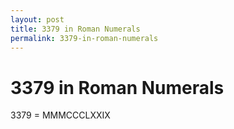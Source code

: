 ```yaml
---
layout: post
title: 3379 in Roman Numerals
permalink: 3379-in-roman-numerals
---
```


# 3379 in Roman Numerals

3379 = MMMCCCLXXIX

